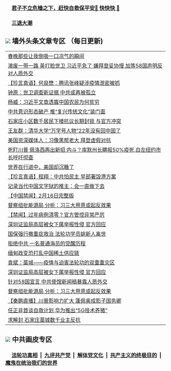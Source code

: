 
 ### &nbsp;&nbsp;&nbsp;&nbsp; [君子不立危樯之下，赶快自救保平安🍎 快快快 📩](https://github.com/pwgy/td/blob/master/README.md)

 ### &nbsp;&nbsp;&nbsp;&nbsp; [三退大潮](https://xcvkmzvnt.azureedge.net/?key=elmfdthqungpiwus&pin=85674129&ag=ogQuit&from=PW2) 

## <img src="https://img.icons8.com/cute-clipart/2x/circled-right.png"> 墙外头条文章专区 （每日更新)

<Table>
<tr><td colspan="2" align="left"><a href="https://fdcydnut.xhuyd.press/?name=c1307419&key=encdeuyadochlaxz&from=pw2">春晚那些让我倒吸一口凉气的瞬间</a></td></tr>
<tr><td colspan="2" align="left"><a href="https://fdcydnut.xhuyd.press/?name=c1307443&key=encdeuyadochlaxz&from=pw2">澳废一带一路 英打脸世卫  习近平急了 嫌拜登妥协慢 加等58国声明反对人质外交</a></td></tr>
<tr><td colspan="2" align="left"><a href="https://fdcydnut.xhuyd.press/?name=c1307457&key=encdeuyadochlaxz&from=pw2">【珍言真语】何良懋：腾讯张峰疑涉疫情泄密被抓</a></td></tr>
<tr><td colspan="2" align="left"><a href="https://fdcydnut.xhuyd.press/?name=c1307418&key=encdeuyadochlaxz&from=pw2">钟原：世卫调查新证据 中共或再被孤立</a></td></tr>
<tr><td colspan="2" align="left"><a href="https://fdcydnut.xhuyd.press/?name=c1307425&key=encdeuyadochlaxz&from=pw2">杨威：习近平文章透露中国农民为何贫穷</a></td></tr>
<tr><td colspan="2" align="left"><a href="https://fdcydnut.xhuyd.press/?name=c1307456&key=encdeuyadochlaxz&from=pw2">中共意识形态破产 推“复兴传统文化”装门面</a></td></tr>
<tr><td colspan="2" align="left"><a href="https://fdcydnut.xhuyd.press/?name=c1307407&key=encdeuyadochlaxz&from=pw2">石家庄小区数千居民下楼抗议长期封锁 与官方冲突</a></td></tr>
<tr><td colspan="2" align="left"><a href="https://fdcydnut.xhuyd.press/?name=c1307416&key=encdeuyadochlaxz&from=pw2">王友群：清华大学“万字号人物”22年没有回中国了</a></td></tr>
<tr><td colspan="2" align="left"><a href="https://fdcydnut.xhuyd.press/?name=c1307429&key=encdeuyadochlaxz&from=pw2">美国资深媒体人：习像黑帮老大 拜登虚假对抗</a></td></tr>
<tr><td colspan="2" align="left"><a href="https://fdcydnut.xhuyd.press/?name=c1307403&key=encdeuyadochlaxz&from=pw2">死盯川普 佩洛西再出新招 内斗？库默州长瞒报50%疫死,白左纽约市长呼吁彻查</a></td></tr>
<tr><td colspan="2" align="left"><a href="https://fdcydnut.xhuyd.press/?name=c1307430&key=encdeuyadochlaxz&from=pw2">世界在行进中，美国却沉睡了</a></td></tr>
<tr><td colspan="2" align="left"><a href="https://fdcydnut.xhuyd.press/?name=c1307401&key=encdeuyadochlaxz&from=pw2">【珍言真语】程翔：中共怕民主 早部署毁港方案</a></td></tr>
<tr><td colspan="2" align="left"><a href="https://fdcydnut.xhuyd.press/?name=c1307433&key=encdeuyadochlaxz&from=pw2">记录当代中国文字狱的推主：会一直做下去</a></td></tr>
<tr><td colspan="2" align="left"><a href="https://fdcydnut.xhuyd.press/?name=c1307406&key=encdeuyadochlaxz&from=pw2">【中国禁闻】2月16日完整版</a></td></tr>
<tr><td colspan="2" align="left"><a href="https://fdcydnut.xhuyd.press/?name=c1307459&key=encdeuyadochlaxz&from=pw2">督察组批能源局 分析：习三大用意或起反效果</a></td></tr>
<tr><td colspan="2" align="left"><a href="https://fdcydnut.xhuyd.press/?name=c1307395&key=encdeuyadochlaxz&from=pw2">【禁闻】过年病例清零？官方管控异常严厉</a></td></tr>
<tr><td colspan="2" align="left"><a href="https://fdcydnut.xhuyd.press/?name=c1307432&key=encdeuyadochlaxz&from=pw2">深圳证监局高层被女下属举报性侵 官方回应</a></td></tr>
<tr><td colspan="2" align="left"><a href="https://fdcydnut.xhuyd.press/?name=c1307450&key=encdeuyadochlaxz&from=pw2">国保强行撤重症救治 法轮功学员姚新人离世</a></td></tr>
<tr><td colspan="2" align="left"><a href="https://fdcydnut.xhuyd.press/?name=c1307431&key=encdeuyadochlaxz&from=pw2">拒绝中共 一名普通海员的觉醒历程</a></td></tr>
<tr><td colspan="2" align="left"><a href="https://fdcydnut.xhuyd.press/?name=c1307413&key=encdeuyadochlaxz&from=pw2">缅甸政变恐打乱中国稀土供应链</a></td></tr>
<tr><td colspan="2" align="left"><a href="https://fdcydnut.xhuyd.press/?name=c1307417&key=encdeuyadochlaxz&from=pw2">袁斌：藁城——疫情与迫害法轮功的双重重灾区</a></td></tr>
<tr><td colspan="2" align="left"><a href="https://fdcydnut.xhuyd.press/?name=c1307451&key=encdeuyadochlaxz&from=pw2">深圳证监局高层被女下属举报性侵 官方回应</a></td></tr>
<tr><td colspan="2" align="left"><a href="https://fdcydnut.xhuyd.press/?name=c1307423&key=encdeuyadochlaxz&from=pw2">针对58国宣言 中共使馆新闻稿暴露人质外交</a></td></tr>
<tr><td colspan="2" align="left"><a href="https://fdcydnut.xhuyd.press/?name=c1307424&key=encdeuyadochlaxz&from=pw2">督察组批能源局 分析：习三大用意或起反效果</a></td></tr>
<tr><td colspan="2" align="left"><a href="https://fdcydnut.xhuyd.press/?name=c1307483&key=encdeuyadochlaxz&from=pw2">【秦鹏直播】川普影响力扩大 蓬佩奥成影子国务卿</a></td></tr>
<tr><td colspan="2" align="left"><a href="https://fdcydnut.xhuyd.press/?name=c1307414&key=encdeuyadochlaxz&from=pw2">任正非首谈自救计划 华为推出“5G技术养猪”</a></td></tr>
<tr><td colspan="2" align="left"><a href="https://fdcydnut.xhuyd.press/?name=c1307409&key=encdeuyadochlaxz&from=pw2">求解封 石家庄藁城数千业主反抗</a></td></tr>

 </Table>
 
 ## <img src="https://img.icons8.com/cute-clipart/2x/circled-right.png"> 中共画皮专区
 ### &nbsp;&nbsp;&nbsp;&nbsp; [法轮功真相](https://github.com/begood0513/basic/blob/master/README.md) &nbsp;|&nbsp; [九评共产党](https://github.com/begood0513/9ping.md/blob/master/README.md) &nbsp;|&nbsp; [解体党文化](https://github.com/begood0513/jtdwh.md/blob/master/README.md)   &nbsp;|&nbsp; [共产主义的终极目的](https://github.com/begood0513/gczydzjmd.md/blob/master/README.md) &nbsp;|&nbsp; [魔鬼在统治我们的世界](https://github.com/begood0513/gczydzjmd.md/blob/master/README.md) 
